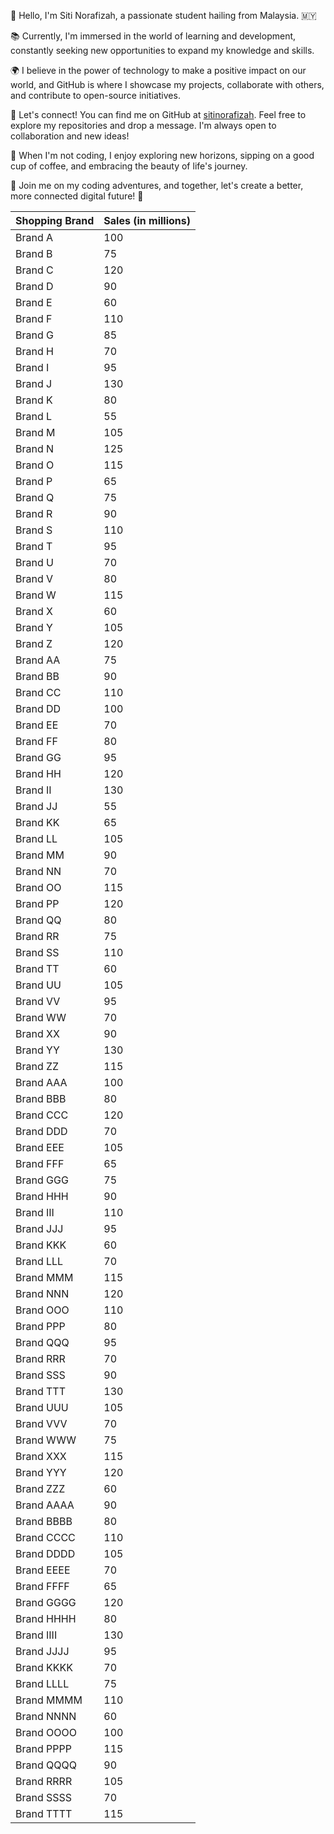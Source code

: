 👋 Hello, I'm Siti Norafizah, a passionate student hailing from Malaysia. 🇲🇾

📚 Currently, I'm immersed in the world of learning and development, constantly seeking new opportunities to expand my knowledge and skills.

🌍 I believe in the power of technology to make a positive impact on our world, and GitHub is where I showcase my projects, collaborate with others, and contribute to open-source initiatives.

🔗 Let's connect! You can find me on GitHub at [sitinorafizah](https://github.com/sitinorafizah). Feel free to explore my repositories and drop a message. I'm always open to collaboration and new ideas!

🌱 When I'm not coding, I enjoy exploring new horizons, sipping on a good cup of coffee, and embracing the beauty of life's journey.

🚀 Join me on my coding adventures, and together, let's create a better, more connected digital future! 🌟


| Shopping Brand     | Sales (in millions) |
|-------------------|----------------------|
| Brand A           | 100                 |
| Brand B           | 75                  |
| Brand C           | 120                 |
| Brand D           | 90                  |
| Brand E           | 60                  |
| Brand F           | 110                 |
| Brand G           | 85                  |
| Brand H           | 70                  |
| Brand I           | 95                  |
| Brand J           | 130                 |
| Brand K           | 80                  |
| Brand L           | 55                  |
| Brand M           | 105                 |
| Brand N           | 125                 |
| Brand O           | 115                 |
| Brand P           | 65                  |
| Brand Q           | 75                  |
| Brand R           | 90                  |
| Brand S           | 110                 |
| Brand T           | 95                  |
| Brand U           | 70                  |
| Brand V           | 80                  |
| Brand W           | 115                 |
| Brand X           | 60                  |
| Brand Y           | 105                 |
| Brand Z           | 120                 |
| Brand AA          | 75                  |
| Brand BB          | 90                  |
| Brand CC          | 110                 |
| Brand DD          | 100                 |
| Brand EE          | 70                  |
| Brand FF          | 80                  |
| Brand GG          | 95                  |
| Brand HH          | 120                 |
| Brand II          | 130                 |
| Brand JJ          | 55                  |
| Brand KK          | 65                  |
| Brand LL          | 105                 |
| Brand MM          | 90                  |
| Brand NN          | 70                  |
| Brand OO          | 115                 |
| Brand PP          | 120                 |
| Brand QQ          | 80                  |
| Brand RR          | 75                  |
| Brand SS          | 110                 |
| Brand TT          | 60                  |
| Brand UU          | 105                 |
| Brand VV          | 95                  |
| Brand WW          | 70                  |
| Brand XX          | 90                  |
| Brand YY          | 130                 |
| Brand ZZ          | 115                 |
| Brand AAA         | 100                 |
| Brand BBB         | 80                  |
| Brand CCC         | 120                 |
| Brand DDD         | 70                  |
| Brand EEE         | 105                 |
| Brand FFF         | 65                  |
| Brand GGG         | 75                  |
| Brand HHH         | 90                  |
| Brand III         | 110                 |
| Brand JJJ         | 95                  |
| Brand KKK         | 60                  |
| Brand LLL         | 70                  |
| Brand MMM         | 115                 |
| Brand NNN         | 120                 |
| Brand OOO         | 110                 |
| Brand PPP         | 80                  |
| Brand QQQ         | 95                  |
| Brand RRR         | 70                  |
| Brand SSS         | 90                  |
| Brand TTT         | 130                 |
| Brand UUU         | 105                 |
| Brand VVV         | 70                  |
| Brand WWW         | 75                  |
| Brand XXX         | 115                 |
| Brand YYY         | 120                 |
| Brand ZZZ         | 60                  |
| Brand AAAA        | 90                  |
| Brand BBBB        | 80                  |
| Brand CCCC        | 110                 |
| Brand DDDD        | 105                 |
| Brand EEEE        | 70                  |
| Brand FFFF        | 65                  |
| Brand GGGG        | 120                 |
| Brand HHHH        | 80                  |
| Brand IIII        | 130                 |
| Brand JJJJ        | 95                  |
| Brand KKKK        | 70                  |
| Brand LLLL        | 75                  |
| Brand MMMM        | 110                 |
| Brand NNNN        | 60                  |
| Brand OOOO        | 100                 |
| Brand PPPP        | 115                 |
| Brand QQQQ        | 90                  |
| Brand RRRR        | 105                 |
| Brand SSSS        | 70                  |
| Brand TTTT        | 115                 |
